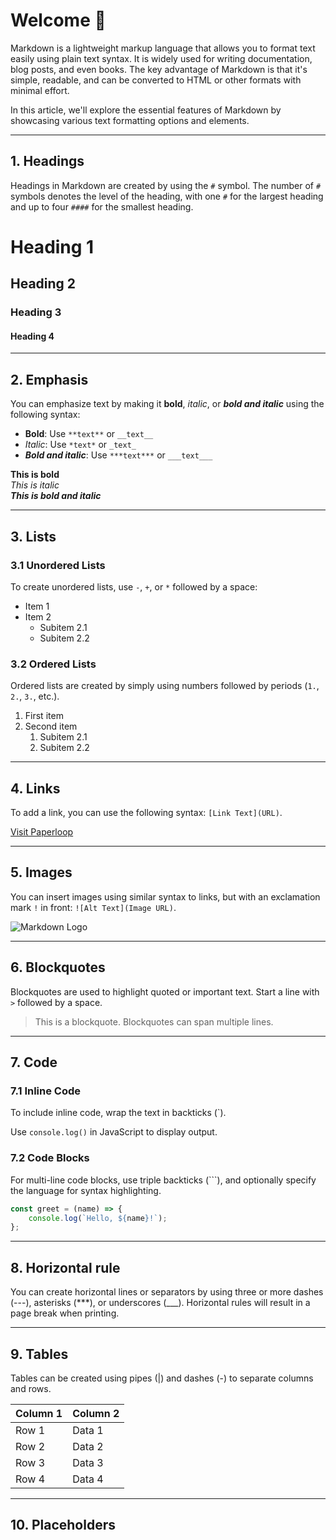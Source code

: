 # Welcome 👋

Markdown is a lightweight markup language that allows you to format text easily using plain text syntax. It is widely used for writing documentation, blog posts, and even books. The key advantage of Markdown is that it's simple, readable, and can be converted to HTML or other formats with minimal effort.

In this article, we'll explore the essential features of Markdown by showcasing various text formatting options and elements.

---

## 1. Headings

Headings in Markdown are created by using the `#` symbol. The number of `#` symbols denotes the level of the heading, with one `#` for the largest heading and up to four `####` for the smallest heading.

# Heading 1
## Heading 2
### Heading 3
#### Heading 4

---

## 2. Emphasis

You can emphasize text by making it **bold**, *italic*, or ***bold and italic*** using the following syntax:

- **Bold**: Use `**text**` or `__text__`
- *Italic*: Use `*text*` or `_text_`
- ***Bold and italic***: Use `***text***` or `___text___`

**This is bold**  
*This is italic*  
***This is bold and italic***

---

## 3. Lists

### 3.1 Unordered Lists

To create unordered lists, use `-`, `+`, or `*` followed by a space:

- Item 1
- Item 2
  - Subitem 2.1
  - Subitem 2.2

### 3.2 Ordered Lists

Ordered lists are created by simply using numbers followed by periods (`1.`, `2.`, `3.`, etc.).

1. First item
2. Second item
   1. Subitem 2.1
   2. Subitem 2.2

---

## 4. Links

To add a link, you can use the following syntax: `[Link Text](URL)`.

[Visit Paperloop](https://paperloop.io)

---

## 5. Images

You can insert images using similar syntax to links, but with an exclamation mark `!` in front: `![Alt Text](Image URL)`.

![Markdown Logo](https://markdown-here.com/img/icon256.png)

---

## 6. Blockquotes

Blockquotes are used to highlight quoted or important text. Start a line with `>` followed by a space.

> This is a blockquote.
> Blockquotes can span multiple lines.

---

## 7. Code

### 7.1 Inline Code

To include inline code, wrap the text in backticks (`).

Use `console.log()` in JavaScript to display output.

### 7.2 Code Blocks

For multi-line code blocks, use triple backticks (```), and optionally specify the language for syntax highlighting.

```js
const greet = (name) => {
    console.log(`Hello, ${name}!`);
};
```

---

## 8. Horizontal rule

You can create horizontal lines or separators by using three or more dashes (---), asterisks (***), or underscores (___). Horizontal rules will result in a page break when printing.

---

## 9. Tables

Tables can be created using pipes (|) and dashes (-) to separate columns and rows.

| Column 1 | Column 2 |
|----------|----------|
| Row 1    | Data 1   |
| Row 2    | Data 2   |
| Row 3    | Data 3   |
| Row 4    | Data 4   |

---

## 10. Placeholders


